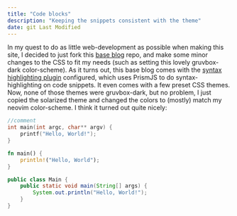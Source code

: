 ```yaml
---
title: "Code blocks"
description: "Keeping the snippets consistent with the theme"
date: git Last Modified
---
```

In my quest to do as little web-development as possible when making this
site, I decided to just fork this [base blog](link-here) repo, and make
some minor changes to the CSS to fit my needs (such as setting this
lovely gruvbox-dark color-scheme). As it turns out, this base blog comes
with the [syntax highlighting plugin](link-here) configured, which uses
PrismJS to do syntax-highlighting on code snippets. It even comes with a
few preset CSS themes. Now, none of those themes were gruvbox-dark, but
no problem, I just copied the solarized theme and changed the colors to
(mostly) match my neovim color-scheme. I think it turned out quite
nicely:
```c
//comment
int main(int argc, char** argv) {
	printf("Hello, World!");
}
```
```rust
fn main() {
	println!("Hello, World");
}
```
```java
public class Main {
	public static void main(String[] args) {
		System.out.println("Hello, World!");
	}
}
```
